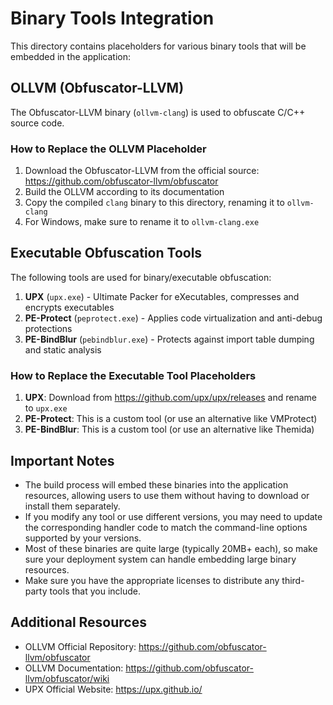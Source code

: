 # Binary Tools Integration

This directory contains placeholders for various binary tools that will be embedded in the application:

## OLLVM (Obfuscator-LLVM)

The Obfuscator-LLVM binary (`ollvm-clang`) is used to obfuscate C/C++ source code.

### How to Replace the OLLVM Placeholder

1. Download the Obfuscator-LLVM from the official source: https://github.com/obfuscator-llvm/obfuscator
2. Build the OLLVM according to its documentation
3. Copy the compiled `clang` binary to this directory, renaming it to `ollvm-clang`
4. For Windows, make sure to rename it to `ollvm-clang.exe`

## Executable Obfuscation Tools

The following tools are used for binary/executable obfuscation:

1. **UPX** (`upx.exe`) - Ultimate Packer for eXecutables, compresses and encrypts executables
2. **PE-Protect** (`peprotect.exe`) - Applies code virtualization and anti-debug protections
3. **PE-BindBlur** (`pebindblur.exe`) - Protects against import table dumping and static analysis

### How to Replace the Executable Tool Placeholders

1. **UPX**: Download from https://github.com/upx/upx/releases and rename to `upx.exe`
2. **PE-Protect**: This is a custom tool (or use an alternative like VMProtect)
3. **PE-BindBlur**: This is a custom tool (or use an alternative like Themida)

## Important Notes

- The build process will embed these binaries into the application resources, allowing users to use them without having to download or install them separately.
- If you modify any tool or use different versions, you may need to update the corresponding handler code to match the command-line options supported by your versions.
- Most of these binaries are quite large (typically 20MB+ each), so make sure your deployment system can handle embedding large binary resources.
- Make sure you have the appropriate licenses to distribute any third-party tools that you include.

## Additional Resources

- OLLVM Official Repository: https://github.com/obfuscator-llvm/obfuscator
- OLLVM Documentation: https://github.com/obfuscator-llvm/obfuscator/wiki
- UPX Official Website: https://upx.github.io/ 